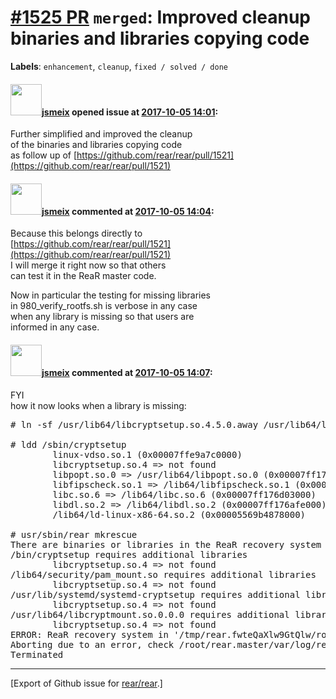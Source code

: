 [\#1525 PR](https://github.com/rear/rear/pull/1525) `merged`: Improved cleanup binaries and libraries copying code
==================================================================================================================

**Labels**: `enhancement`, `cleanup`, `fixed / solved / done`

#### <img src="https://avatars.githubusercontent.com/u/1788608?u=925fc54e2ce01551392622446ece427f51e2f0ce&v=4" width="50">[jsmeix](https://github.com/jsmeix) opened issue at [2017-10-05 14:01](https://github.com/rear/rear/pull/1525):

Further simplified and improved the cleanup  
of the binaries and libraries copying code  
as follow up of
[https://github.com/rear/rear/pull/1521](https://github.com/rear/rear/pull/1521)

#### <img src="https://avatars.githubusercontent.com/u/1788608?u=925fc54e2ce01551392622446ece427f51e2f0ce&v=4" width="50">[jsmeix](https://github.com/jsmeix) commented at [2017-10-05 14:04](https://github.com/rear/rear/pull/1525#issuecomment-334474819):

Because this belongs directly to  
[https://github.com/rear/rear/pull/1521](https://github.com/rear/rear/pull/1521)  
I will merge it right now so that others  
can test it in the ReaR master code.

Now in particular the testing for missing libraries  
in 980\_verify\_rootfs.sh is verbose in any case  
when any library is missing so that users are  
informed in any case.

#### <img src="https://avatars.githubusercontent.com/u/1788608?u=925fc54e2ce01551392622446ece427f51e2f0ce&v=4" width="50">[jsmeix](https://github.com/jsmeix) commented at [2017-10-05 14:07](https://github.com/rear/rear/pull/1525#issuecomment-334475954):

FYI  
how it now looks when a library is missing:

<pre>
# ln -sf /usr/lib64/libcryptsetup.so.4.5.0.away /usr/lib64/libcryptsetup.so.4

# ldd /sbin/cryptsetup
        linux-vdso.so.1 (0x00007ffe9a7c0000)
        libcryptsetup.so.4 => not found
        libpopt.so.0 => /usr/lib64/libpopt.so.0 (0x00007ff1772a9000)
        libfipscheck.so.1 => /lib64/libfipscheck.so.1 (0x00007ff1770a6000)
        libc.so.6 => /lib64/libc.so.6 (0x00007ff176d03000)
        libdl.so.2 => /lib64/libdl.so.2 (0x00007ff176afe000)
        /lib64/ld-linux-x86-64.so.2 (0x00005569b4878000)

# usr/sbin/rear mkrescue
There are binaries or libraries in the ReaR recovery system that need additional libraries
/bin/cryptsetup requires additional libraries
        libcryptsetup.so.4 => not found
/lib64/security/pam_mount.so requires additional libraries
        libcryptsetup.so.4 => not found
/usr/lib/systemd/systemd-cryptsetup requires additional libraries
        libcryptsetup.so.4 => not found
/usr/lib64/libcryptmount.so.0.0.0 requires additional libraries
        libcryptsetup.so.4 => not found
ERROR: ReaR recovery system in '/tmp/rear.fwteQaXlw9GtQlw/rootfs' not usable
Aborting due to an error, check /root/rear.master/var/log/rear/rear-e205.log for details
Terminated
</pre>

------------------------------------------------------------------------

\[Export of Github issue for
[rear/rear](https://github.com/rear/rear).\]
